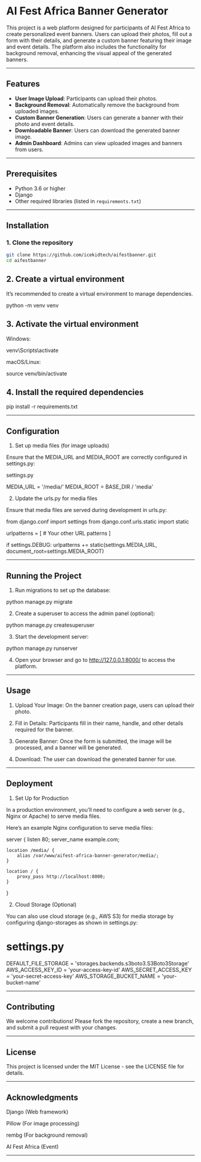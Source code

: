 # AI Fest Africa Banner Generator

This project is a web platform designed for participants of AI Fest Africa to create personalized event banners. Users can upload their photos, fill out a form with their details, and generate a custom banner featuring their image and event details. The platform also includes the functionality for background removal, enhancing the visual appeal of the generated banners.

---

## Features

- **User Image Upload**: Participants can upload their photos.
- **Background Removal**: Automatically remove the background from uploaded images.
- **Custom Banner Generation**: Users can generate a banner with their photo and event details.
- **Downloadable Banner**: Users can download the generated banner image.
- **Admin Dashboard**: Admins can view uploaded images and banners from users.

---

## Prerequisites

- Python 3.6 or higher
- Django
- Other required libraries (listed in `requirements.txt`)

---

## Installation

### 1. Clone the repository

```bash
git clone https://github.com/icekidtech/aifestbanner.git
cd aifestbanner
```

## 2. Create a virtual environment

It’s recommended to create a virtual environment to manage dependencies.

python -m venv venv

## 3. Activate the virtual environment

Windows:

venv\Scripts\activate

macOS/Linux:

source venv/bin/activate


## 4. Install the required dependencies

pip install -r requirements.txt


---

## Configuration

1. Set up media files (for image uploads)

Ensure that the MEDIA_URL and MEDIA_ROOT are correctly configured in settings.py:

settings.py

MEDIA_URL = '/media/'
MEDIA_ROOT = BASE_DIR / 'media'

2. Update the urls.py for media files

Ensure that media files are served during development in urls.py:

from django.conf import settings
from django.conf.urls.static import static

urlpatterns = [
    # Your other URL patterns
]

if settings.DEBUG:
    urlpatterns += static(settings.MEDIA_URL, document_root=settings.MEDIA_ROOT)


---

## Running the Project

1. Run migrations to set up the database:



python manage.py migrate

2. Create a superuser to access the admin panel (optional):



python manage.py createsuperuser

3. Start the development server:



python manage.py runserver

4. Open your browser and go to http://127.0.0.1:8000/ to access the platform.




---

## Usage

1. Upload Your Image: On the banner creation page, users can upload their photo.


2. Fill in Details: Participants fill in their name, handle, and other details required for the banner.


3. Generate Banner: Once the form is submitted, the image will be processed, and a banner will be generated.


4. Download: The user can download the generated banner for use.




---

## Deployment

1. Set Up for Production

In a production environment, you’ll need to configure a web server (e.g., Nginx or Apache) to serve media files.

Here’s an example Nginx configuration to serve media files:

server {
    listen 80;
    server_name example.com;

    location /media/ {
        alias /var/www/aifest-africa-banner-generator/media/;
    }

    location / {
        proxy_pass http://localhost:8000;
    }
}

2. Cloud Storage (Optional)

You can also use cloud storage (e.g., AWS S3) for media storage by configuring django-storages as shown in settings.py:

# settings.py

DEFAULT_FILE_STORAGE = 'storages.backends.s3boto3.S3Boto3Storage'
AWS_ACCESS_KEY_ID = 'your-access-key-id'
AWS_SECRET_ACCESS_KEY = 'your-secret-access-key'
AWS_STORAGE_BUCKET_NAME = 'your-bucket-name'


---

## Contributing

We welcome contributions! Please fork the repository, create a new branch, and submit a pull request with your changes.


---

## License

This project is licensed under the MIT License - see the LICENSE file for details.


---

## Acknowledgments

Django (Web framework)

Pillow (For image processing)

rembg (For background removal)

AI Fest Africa (Event)


---
